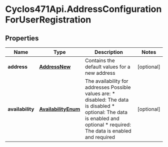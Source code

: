 # Cyclos471Api.AddressConfigurationForUserRegistration

## Properties
Name | Type | Description | Notes
------------ | ------------- | ------------- | -------------
**address** | [**AddressNew**](AddressNew.md) | Contains the default values for a new address | [optional] 
**availability** | [**AvailabilityEnum**](AvailabilityEnum.md) | The availability for addresses Possible values are: * disabled: The data is disabled * optional: The data is enabled and optional * required: The data is enabled and required  | [optional] 


